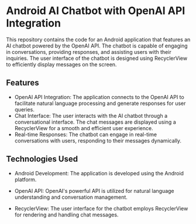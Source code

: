 
# Android AI Chatbot with OpenAI API Integration

This repository contains the code for an Android application that features an AI chatbot powered by the OpenAI API. The chatbot is capable of engaging in conversations, providing responses, and assisting users with their inquiries. The user interface of the chatbot is designed using RecyclerView to efficiently display messages on the screen.

## Features

- OpenAI API Integration: The application connects to the OpenAI API to facilitate natural language processing and generate responses for user queries.
- Chat Interface: The user interacts with the AI chatbot through a conversational interface. The chat messages are displayed using a RecyclerView for a smooth and efficient user experience.
- Real-time Responses: The chatbot can engage in real-time conversations with users, responding to their messages dynamically.



##  Technologies Used

- Android Development: The application is developed using the Android platform.

- OpenAI API: OpenAI's powerful API is utilized for natural language understanding and conversation management.

- RecyclerView: The user interface for the chatbot employs RecyclerView for rendering and handling chat messages.
